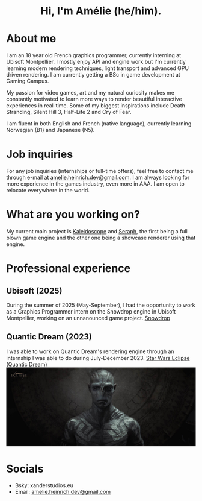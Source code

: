 <h1 align="center">Hi, I'm Amélie (he/him).</h1>

# About me

I am an 18 year old French graphics programmer, currently interning at Ubisoft Montpellier. I mostly enjoy API and engine work but I'm currently learning modern rendering techniques, light transport and advanced GPU driven rendering.
I am currently getting a BSc in game development at Gaming Campus.

My passion for video games, art and my natural curiosity makes me constantly motivated to learn more ways to render beautiful interactive experiences in real-time.
Some of my biggest inspirations include Death Stranding, Silent Hill 3, Half-Life 2 and Cry of Fear.

I am fluent in both English and French (native language), currently learning Norwegian (B1) and Japanese (N5).

# Job inquiries

For any job inquiries (internships or full-time offers), feel free to contact me through e-mail at amelie.heinrich.dev@gmail.com. I am always looking for more experience in the games industry, even more in AAA. I am open to relocate everywhere in the world.

# What are you working on?

My current main project is [Kaleidoscope](https://github.com/Floating-Trees-Inc/Kaleidoscope) and [Seraph](https://github.com/AmelieHeinrich/Seraph), the first being a full blown game engine and the other one being a showcase renderer using that engine.

# Professional experience

## Ubisoft (2025)
During the summer of 2025 (May-September), I had the opportunity to work as a Graphics Programmer intern on the Snowdrop engine in Ubisoft Montpellier, working on an unnanounced game project.
[Snowdrop](https://www.massive.se/project/snowdrop-engine/)

## Quantic Dream (2023)
I was able to work on Quantic Dream's rendering engine through an internship I was able to do during July-December 2023.
[Star Wars Eclipse (Quantic Dream)](https://www.starwarseclipse.com)
![Screenshot](images/star-wars-eclipse-22-drummer-face-38763223_8df3eced.jpeg)

# Socials
- Bsky: xanderstudios.eu
- Email: amelie.heinrich.dev@gmail.com
